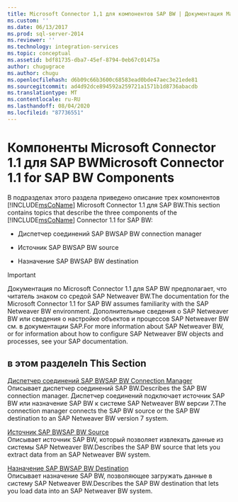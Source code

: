 ```yaml
---
title: Microsoft Connector 1,1 для компонентов SAP BW | Документация Майкрософт
ms.custom: ''
ms.date: 06/13/2017
ms.prod: sql-server-2014
ms.reviewer: ''
ms.technology: integration-services
ms.topic: conceptual
ms.assetid: bdf81735-dba7-45ef-8794-0eb67c01475a
author: chugugrace
ms.author: chugu
ms.openlocfilehash: d6b09c66b3600c68583ead0bde47aec3e21ede81
ms.sourcegitcommit: ad4d92dce894592a259721a1571b1d8736abacdb
ms.translationtype: MT
ms.contentlocale: ru-RU
ms.lasthandoff: 08/04/2020
ms.locfileid: "87736551"
---
```

# <a name="microsoft-connector-11-for-sap-bw-components"></a><span data-ttu-id="16c84-102">Компоненты Microsoft Connector 1.1 для SAP BW</span><span class="sxs-lookup"><span data-stu-id="16c84-102">Microsoft Connector 1.1 for SAP BW Components</span></span>
  <span data-ttu-id="16c84-103">В подразделах этого раздела приведено описание трех компонентов [!INCLUDE[msCoName](../includes/msconame-md.md)] Microsoft Connector 1.1 для SAP BW.</span><span class="sxs-lookup"><span data-stu-id="16c84-103">This section contains topics that describe the three components of the [!INCLUDE[msCoName](../includes/msconame-md.md)] Connector 1.1 for SAP BW:</span></span>  
  
-   <span data-ttu-id="16c84-104">Диспетчер соединений SAP BW</span><span class="sxs-lookup"><span data-stu-id="16c84-104">SAP BW connection manager</span></span>  
  
-   <span data-ttu-id="16c84-105">Источник SAP BW</span><span class="sxs-lookup"><span data-stu-id="16c84-105">SAP BW source</span></span>  
  
-   <span data-ttu-id="16c84-106">Назначение SAP BW</span><span class="sxs-lookup"><span data-stu-id="16c84-106">SAP BW destination</span></span>  
  
> [!IMPORTANT]  
>  <span data-ttu-id="16c84-107">Документация по Microsoft Connector 1.1 для SAP BW предполагает, что читатель знаком со средой SAP Netweaver BW.</span><span class="sxs-lookup"><span data-stu-id="16c84-107">The documentation for the Microsoft Connector 1.1 for SAP BW assumes familiarity with the SAP Netweaver BW environment.</span></span> <span data-ttu-id="16c84-108">Дополнительные сведения о SAP Netweaver BW или сведения о настройке объектов и процессов SAP Netweaver BW см. в документации SAP.</span><span class="sxs-lookup"><span data-stu-id="16c84-108">For more information about SAP Netweaver BW, or for information about how to configure SAP Netweaver BW objects and processes, see your SAP documentation.</span></span>  
  
## <a name="in-this-section"></a><span data-ttu-id="16c84-109">в этом разделе</span><span class="sxs-lookup"><span data-stu-id="16c84-109">In This Section</span></span>  
 [<span data-ttu-id="16c84-110">Диспетчер соединений SAP BW</span><span class="sxs-lookup"><span data-stu-id="16c84-110">SAP BW Connection Manager</span></span>](connection-manager/sap-bw-connection-manager.md)  
 <span data-ttu-id="16c84-111">Описывает диспетчер соединений SAP BW.</span><span class="sxs-lookup"><span data-stu-id="16c84-111">Describes the SAP BW connection manager.</span></span> <span data-ttu-id="16c84-112">Диспетчер соединений подключает источник SAP BW или назначение SAP BW к системе SAP Netweaver BW версии 7.</span><span class="sxs-lookup"><span data-stu-id="16c84-112">The connection manager connects the SAP BW source or the SAP BW destination to an SAP Netweaver BW version 7 system.</span></span>  
  
 [<span data-ttu-id="16c84-113">Источник SAP BW</span><span class="sxs-lookup"><span data-stu-id="16c84-113">SAP BW Source</span></span>](data-flow/sap-bw-source.md)  
 <span data-ttu-id="16c84-114">Описывает источник SAP BW, который позволяет извлекать данные из системы SAP Netweaver BW.</span><span class="sxs-lookup"><span data-stu-id="16c84-114">Describes the SAP BW source that lets you extract data from an SAP Netweaver BW system.</span></span>  
  
 [<span data-ttu-id="16c84-115">Назначение SAP BW</span><span class="sxs-lookup"><span data-stu-id="16c84-115">SAP BW Destination</span></span>](data-flow/sap-bw-destination.md)  
 <span data-ttu-id="16c84-116">Описывает назначение SAP BW, позволяющее загружать данные в систему SAP Netweaver BW.</span><span class="sxs-lookup"><span data-stu-id="16c84-116">Describes the SAP BW destination that lets you load data into an SAP Netweaver BW system.</span></span>  
  
  
